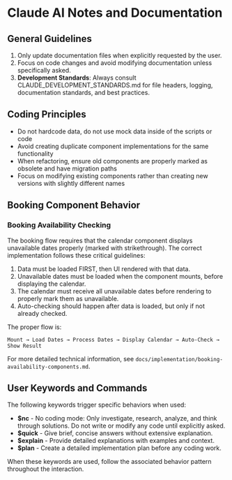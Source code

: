 # Claude AI Notes and Documentation

## General Guidelines

1. Only update documentation files when explicitly requested by the user.
2. Focus on code changes and avoid modifying documentation unless specifically asked.
3. **Development Standards**: Always consult CLAUDE_DEVELOPMENT_STANDARDS.md for file headers, logging, documentation standards, and best practices.

## Coding Principles

- Do not hardcode data, do not use mock data inside of the scripts or code
- Avoid creating duplicate component implementations for the same functionality
- When refactoring, ensure old components are properly marked as obsolete and have migration paths
- Focus on modifying existing components rather than creating new versions with slightly different names

## Booking Component Behavior

### Booking Availability Checking

The booking flow requires that the calendar component displays unavailable dates properly (marked with strikethrough). The correct implementation follows these critical guidelines:

1. Data must be loaded FIRST, then UI rendered with that data.
2. Unavailable dates must be loaded when the component mounts, before displaying the calendar.
3. The calendar must receive all unavailable dates before rendering to properly mark them as unavailable.
4. Auto-checking should happen after data is loaded, but only if not already checked.

The proper flow is:
```
Mount → Load Dates → Process Dates → Display Calendar → Auto-Check → Show Result
```

For more detailed technical information, see `docs/implementation/booking-availability-components.md`.

## User Keywords and Commands

The following keywords trigger specific behaviors when used:

- **$nc** - No coding mode: Only investigate, research, analyze, and think through solutions. Do not write or modify any code until explicitly asked.
- **$quick** - Give brief, concise answers without extensive explanation.
- **$explain** - Provide detailed explanations with examples and context.
- **$plan** - Create a detailed implementation plan before any coding work.

When these keywords are used, follow the associated behavior pattern throughout the interaction.